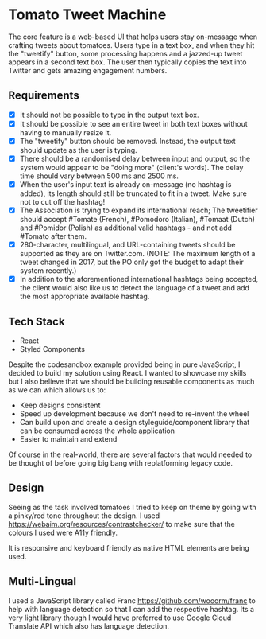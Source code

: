 # Tomato Tweet Machine

The core feature is a web-based UI that helps users stay on-message when crafting tweets about tomatoes. Users type in a text box, and when they hit the "tweetify" button, some processing happens and a jazzed-up tweet appears in a second text box. The user then typically copies the text into Twitter and gets amazing engagement numbers.

## Requirements

- [x] It should not be possible to type in the output text box.
- [x] It should be possible to see an entire tweet in both text boxes without having to manually resize it.
- [x] The "tweetify" button should be removed. Instead, the output text should update as the user is typing.
- [x] There should be a randomised delay between input and output, so the system would appear to be "doing more" (client's words). The delay time should vary between 500 ms and 2500 ms.
- [x] When the user's input text is already on-message (no hashtag is added), its length should still be truncated to fit in a tweet. Make sure not to cut off the hashtag!
- [x] The Association is trying to expand its international reach; The tweetifier should accept #Tomate (French), #Pomodoro (Italian), #Tomaat (Dutch) and #Pomidor (Polish) as additional valid hashtags - and not add #Tomato after them.
- [x] 280-character, multilingual, and URL-containing tweets should be supported as they are on Twitter.com. (NOTE: The maximum length of a tweet changed in 2017, but the PO only got the budget to adapt their system recently.)
- [x] In addition to the aforementioned international hashtags being accepted, the client would also like us to detect the language of a tweet and add the most appropriate available hashtag.

## Tech Stack

- React
- Styled Components

Despite the codesandbox example provided being in pure JavaScript, I decided to build my solution using React. I wanted to showcase my skills but I also believe that we should be building reusable components as much as we can which allows us to:

- Keep designs consistent
- Speed up development because we don't need to re-invent the wheel
- Can build upon and create a design styleguide/component library that can be consumed across the whole application
- Easier to maintain and extend

Of course in the real-world, there are several factors that would needed to be thought of before going big bang with replatforming legacy code.

## Design

Seeing as the task involved tomatoes I tried to keep on theme by going with a pinky/red tone throughout the design. I used https://webaim.org/resources/contrastchecker/ to make sure that the colours I used were A11y friendly.

It is responsive and keyboard friendly as native HTML elements are being used.

## Multi-Lingual

I used a JavaScript library called Franc https://github.com/wooorm/franc to help with language detection so that I can add the respective hashtag. Its a very light library though I would have preferred to use Google Cloud Translate API which also has language detection.
